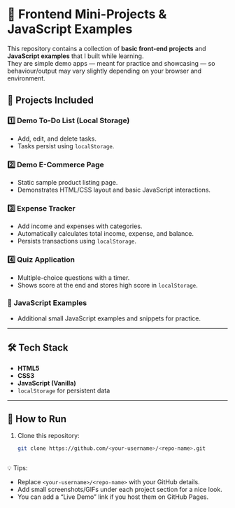 # 🌟 Frontend Mini-Projects & JavaScript Examples

This repository contains a collection of **basic front-end projects** and **JavaScript examples** that I built while learning.  
They are simple demo apps — meant for practice and showcasing — so behaviour/output may vary slightly depending on your browser and environment.

## 📂 Projects Included

### 1️⃣ Demo To-Do List (Local Storage)
- Add, edit, and delete tasks.
- Tasks persist using `localStorage`.

### 2️⃣ Demo E-Commerce Page
- Static sample product listing page.
- Demonstrates HTML/CSS layout and basic JavaScript interactions.

### 3️⃣ Expense Tracker
- Add income and expenses with categories.
- Automatically calculates total income, expense, and balance.
- Persists transactions using `localStorage`.

### 4️⃣ Quiz Application
- Multiple-choice questions with a timer.
- Shows score at the end and stores high score in `localStorage`.

### 📝 JavaScript Examples
- Additional small JavaScript examples and snippets for practice.

---

## 🛠️ Tech Stack

- **HTML5**
- **CSS3**
- **JavaScript (Vanilla)**  
- `localStorage` for persistent data

---

## 🚀 How to Run

1. Clone this repository:
   ```bash
   git clone https://github.com/<your-username>/<repo-name>.git



💡 Tips:
- Replace `<your-username>/<repo-name>` with your GitHub details.
- Add small screenshots/GIFs under each project section for a nice look.
- You can add a “Live Demo” link if you host them on GitHub Pages.
